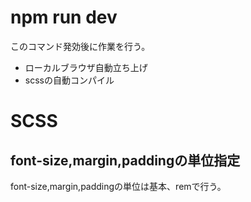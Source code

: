 # npm run dev
このコマンド発効後に作業を行う。
<ul>
  <li>ローカルブラウザ自動立ち上げ</li>
  <li>scssの自動コンパイル</li>
</ul>

# SCSS
## font-size,margin,paddingの単位指定
font-size,margin,paddingの単位は基本、remで行う。
